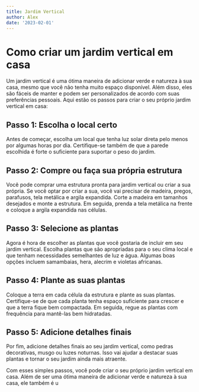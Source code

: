 ```yaml
---
title: Jardim Vertical
author: Alex
date: '2023-02-01'
---
```


# Como criar um jardim vertical em casa

Um jardim vertical é uma ótima maneira de adicionar verde e natureza à sua casa, mesmo que você não tenha muito espaço disponível. Além disso, eles são fáceis de manter e podem ser personalizados de acordo com suas preferências pessoais. Aqui estão os passos para criar o seu próprio jardim vertical em casa:

## Passo 1: Escolha o local certo

Antes de começar, escolha um local que tenha luz solar direta pelo menos por algumas horas por dia. Certifique-se também de que a parede escolhida é forte o suficiente para suportar o peso do jardim.

## Passo 2: Compre ou faça sua própria estrutura

Você pode comprar uma estrutura pronta para jardim vertical ou criar a sua própria. Se você optar por criar a sua, você vai precisar de madeira, pregos, parafusos, tela metálica e argila expandida. Corte a madeira em tamanhos desejados e monte a estrutura. Em seguida, prenda a tela metálica na frente e coloque a argila expandida nas células.

## Passo 3: Selecione as plantas

Agora é hora de escolher as plantas que você gostaria de incluir em seu jardim vertical. Escolha plantas que são apropriadas para o seu clima local e que tenham necessidades semelhantes de luz e água. Algumas boas opções incluem samambaias, hera, alecrim e violetas africanas.

## Passo 4: Plante as suas plantas

Coloque a terra em cada célula da estrutura e plante as suas plantas. Certifique-se de que cada planta tenha espaço suficiente para crescer e que a terra fique bem compactada. Em seguida, regue as plantas com frequência para mantê-las bem hidratadas.

## Passo 5: Adicione detalhes finais

Por fim, adicione detalhes finais ao seu jardim vertical, como pedras decorativas, musgo ou luzes noturnas. Isso vai ajudar a destacar suas plantas e tornar o seu jardim ainda mais atraente.

Com esses simples passos, você pode criar o seu próprio jardim vertical em casa. Além de ser uma ótima maneira de adicionar verde e natureza à sua casa, ele também é u
